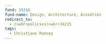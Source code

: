 ```yaml
---
fund: 34216
fund-name: Design, Architecture, Animation
redirect_to:
  - /<wbr>policies/<wbr>34215
tags:
  - Christiane Ramsey
---
```

